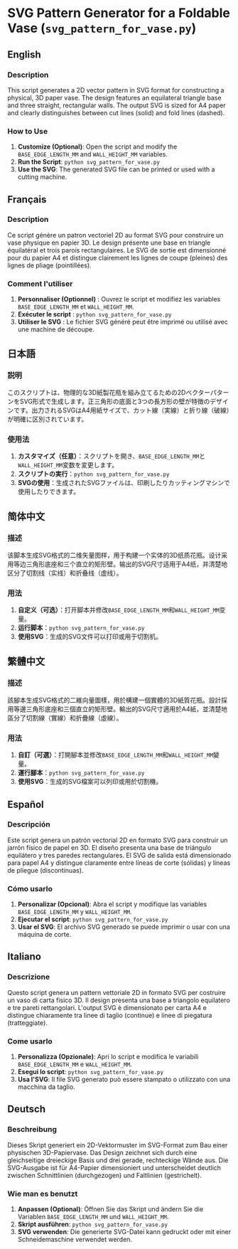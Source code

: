 # SVG Pattern Generator for a Foldable Vase (`svg_pattern_for_vase.py`)

## English
### Description
This script generates a 2D vector pattern in SVG format for constructing a physical, 3D paper vase. The design features an equilateral triangle base and three straight, rectangular walls. The output SVG is sized for A4 paper and clearly distinguishes between cut lines (solid) and fold lines (dashed).

### How to Use
1.  **Customize (Optional)**: Open the script and modify the `BASE_EDGE_LENGTH_MM` and `WALL_HEIGHT_MM` variables.
2.  **Run the Script**: `python svg_pattern_for_vase.py`
3.  **Use the SVG**: The generated SVG file can be printed or used with a cutting machine.

## Français
### Description
Ce script génère un patron vectoriel 2D au format SVG pour construire un vase physique en papier 3D. Le design présente une base en triangle équilatéral et trois parois rectangulaires. Le SVG de sortie est dimensionné pour du papier A4 et distingue clairement les lignes de coupe (pleines) des lignes de pliage (pointillées).

### Comment l'utiliser
1.  **Personnaliser (Optionnel)** : Ouvrez le script et modifiez les variables `BASE_EDGE_LENGTH_MM` et `WALL_HEIGHT_MM`.
2.  **Exécuter le script** : `python svg_pattern_for_vase.py`
3.  **Utiliser le SVG** : Le fichier SVG généré peut être imprimé ou utilisé avec une machine de découpe.

## 日本語
### 説明
このスクリプトは、物理的な3D紙製花瓶を組み立てるための2DベクターパターンをSVG形式で生成します。正三角形の底面と3つの長方形の壁が特徴のデザインです。出力されるSVGはA4用紙サイズで、カット線（実線）と折り線（破線）が明確に区別されています。

### 使用法
1.  **カスタマイズ（任意）**：スクリプトを開き、`BASE_EDGE_LENGTH_MM`と`WALL_HEIGHT_MM`変数を変更します。
2.  **スクリプトの実行**：`python svg_pattern_for_vase.py`
3.  **SVGの使用**：生成されたSVGファイルは、印刷したりカッティングマシンで使用したりできます。

## 简体中文
### 描述
该脚本生成SVG格式的二维矢量图样，用于构建一个实体的3D纸质花瓶。设计采用等边三角形底座和三个直立的矩形壁。输出的SVG尺寸适用于A4纸，并清楚地区分了切割线（实线）和折叠线（虚线）。

### 用法
1.  **自定义（可选）**：打开脚本并修改`BASE_EDGE_LENGTH_MM`和`WALL_HEIGHT_MM`变量。
2.  **运行脚本**：`python svg_pattern_for_vase.py`
3.  **使用SVG**：生成的SVG文件可以打印或用于切割机。

## 繁體中文
### 描述
該腳本生成SVG格式的二維向量圖樣，用於構建一個實體的3D紙質花瓶。設計採用等邊三角形底座和三個直立的矩形壁。輸出的SVG尺寸適用於A4紙，並清楚地區分了切割線（實線）和折疊線（虛線）。

### 用法
1.  **自訂（可選）**：打開腳本並修改`BASE_EDGE_LENGTH_MM`和`WALL_HEIGHT_MM`變量。
2.  **運行腳本**：`python svg_pattern_for_vase.py`
3.  **使用SVG**：生成的SVG檔案可以列印或用於切割機。

## Español
### Descripción
Este script genera un patrón vectorial 2D en formato SVG para construir un jarrón físico de papel en 3D. El diseño presenta una base de triángulo equilátero y tres paredes rectangulares. El SVG de salida está dimensionado para papel A4 y distingue claramente entre líneas de corte (sólidas) y líneas de pliegue (discontinuas).

### Cómo usarlo
1.  **Personalizar (Opcional)**: Abra el script y modifique las variables `BASE_EDGE_LENGTH_MM` y `WALL_HEIGHT_MM`.
2.  **Ejecutar el script**: `python svg_pattern_for_vase.py`
3.  **Usar el SVG**: El archivo SVG generado se puede imprimir o usar con una máquina de corte.

## Italiano
### Descrizione
Questo script genera un pattern vettoriale 2D in formato SVG per costruire un vaso di carta fisico 3D. Il design presenta una base a triangolo equilatero e tre pareti rettangolari. L'output SVG è dimensionato per carta A4 e distingue chiaramente tra linee di taglio (continue) e linee di piegatura (tratteggiate).

### Come usarlo
1.  **Personalizza (Opzionale)**: Apri lo script e modifica le variabili `BASE_EDGE_LENGTH_MM` e `WALL_HEIGHT_MM`.
2.  **Esegui lo script**: `python svg_pattern_for_vase.py`
3.  **Usa l'SVG**: Il file SVG generato può essere stampato o utilizzato con una macchina da taglio.

## Deutsch
### Beschreibung
Dieses Skript generiert ein 2D-Vektormuster im SVG-Format zum Bau einer physischen 3D-Papiervase. Das Design zeichnet sich durch eine gleichseitige dreieckige Basis und drei gerade, rechteckige Wände aus. Die SVG-Ausgabe ist für A4-Papier dimensioniert und unterscheidet deutlich zwischen Schnittlinien (durchgezogen) und Faltlinien (gestrichelt).

### Wie man es benutzt
1.  **Anpassen (Optional)**: Öffnen Sie das Skript und ändern Sie die Variablen `BASE_EDGE_LENGTH_MM` und `WALL_HEIGHT_MM`.
2.  **Skript ausführen**: `python svg_pattern_for_vase.py`
3.  **SVG verwenden**: Die generierte SVG-Datei kann gedruckt oder mit einer Schneidemaschine verwendet werden.
